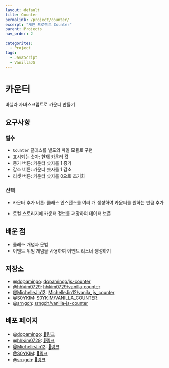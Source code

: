 ```yaml
---
layout: default
title: Counter
permalink: /project/counter/
excerpt: "개인 프로젝트 Counter"
parent: Projects
nav_order: 2

categorites:
  - Project
tags:
  - JavaScript
  - VanillaJS
---
```


# 카운터

바닐라 자바스크립트로 카운터 만들기

## 요구사항

### 필수

- `Counter` 클래스를 별도의 파일 모듈로 구현
- 표시되는 숫자: 현재 카운터 값
- 증가 버튼: 카운터 숫자를 1 증가
- 감소 버튼: 카운터 숫자를 1 감소
- 리셋 버튼: 카운터 숫자를 0으로 초기화

### 선택

- 카운터 추가 버튼: 클래스 인스턴스를 여러 개 생성하여 카운터를 원하는 만큼 추가

- 로컬 스토리지에 카운터 정보를 저장하여 데이터 보존

## 배운 점

- 클래스 개념과 문법
- 이벤트 위임 개념을 사용하여 이벤트 리스너 생성하기

## 저장소

- [@dopamingo](https://github.com/dopamingo): [dopamingo/js-counter](https://github.com/dopamingo/js-counter)
- [@hhkim0729](https://github.com/hhkim0729): [hhkim0729/vanilla-counter](https://github.com/hhkim0729/vanilla-counter)
- [@MichelleJin12](https://github.com/MichelleJin12): [MichelleJin12/vanila_js_counter](https://github.com/MichelleJin12/vanila_js_counter)
- [@S0YKIM](https://github.com/S0YKIM): [S0YKIM/VANILLA_COUNTER](https://github.com/S0YKIM/VANILLA_COUNTER)
- [@srngch](https://github.com/srngch): [srngch/vanilla-js-counter](https://github.com/srngch/vanilla-js-counter)

## 배포 페이지

- [@dopamingo](https://github.com/dopamingo): [🔗링크](https://dopamingo.github.io/js-counter/)
- [@hhkim0729](https://github.com/hhkim0729): [🔗링크](https://hhkim0729.github.io/vanilla-counter/)
- [@MichelleJin12](https://github.com/MichelleJin12): [🔗링크](https://michellejin12.github.io/vanila_js_counter/counter/index.html)
- [@S0YKIM](https://github.com/S0YKIM): [🔗링크](https://s0ykim.github.io/VANILLA_COUNTER/)
- [@srngch](https://github.com/srngch): [🔗링크](https://srngch.github.io/vanilla-js-counter/)

